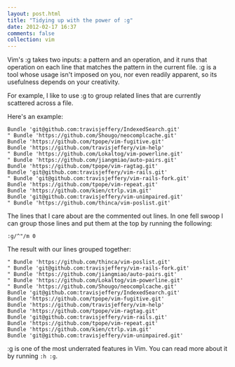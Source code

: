 ```yaml
---
layout: post.html
title: "Tidying up with the power of :g"
date: 2012-02-17 16:37
comments: false
collection: vim
---
```


Vim's :g takes two inputs: a pattern and an operation, and it runs that operation on
each line that matches the pattern in the current file. :g is a tool whose usage isn't imposed on
you, nor even readily apparent, so its usefulness depends on your
creativity.

For example, I like to use :g to group related lines that are currently
scattered across a file.

Here's an example:

``` vim
Bundle 'git@github.com:travisjeffery/IndexedSearch.git'
" Bundle 'https://github.com/Shougo/neocomplcache.git'
Bundle 'https://github.com/tpope/vim-fugitive.git'
Bundle 'https://github.com/travisjeffery/vim-help'
" Bundle 'https://github.com/Lokaltog/vim-powerline.git'
" Bundle 'https://github.com/jiangmiao/auto-pairs.git'
Bundle 'https://github.com/tpope/vim-ragtag.git'
Bundle 'git@github.com:travisjeffery/vim-rails.git'
" Bundle 'git@github.com:travisjeffery/vim-rails-fork.git'
Bundle 'https://github.com/tpope/vim-repeat.git'
Bundle 'https://github.com/kien/ctrlp.vim.git'
Bundle 'git@github.com:travisjeffery/vim-unimpaired.git'
" Bundle 'https://github.com/thinca/vim-poslist.git'
```

The lines that I care about are the commented out lines. In one fell swoop I can group those lines
and put them at the top by running the following:

```
:g/^"/m 0
```

The result with our lines grouped together:

``` vim
" Bundle 'https://github.com/thinca/vim-poslist.git'
" Bundle 'git@github.com:travisjeffery/vim-rails-fork.git'
" Bundle 'https://github.com/jiangmiao/auto-pairs.git'
" Bundle 'https://github.com/Lokaltog/vim-powerline.git'
" Bundle 'https://github.com/Shougo/neocomplcache.git'
Bundle 'git@github.com:travisjeffery/IndexedSearch.git'
Bundle 'https://github.com/tpope/vim-fugitive.git'
Bundle 'https://github.com/travisjeffery/vim-help'
Bundle 'https://github.com/tpope/vim-ragtag.git'
Bundle 'git@github.com:travisjeffery/vim-rails.git'
Bundle 'https://github.com/tpope/vim-repeat.git'
Bundle 'https://github.com/kien/ctrlp.vim.git'
Bundle 'git@github.com:travisjeffery/vim-unimpaired.git'
```

:g is one of the most underrated features in Vim. You can read more about it by running `:h :g`.
